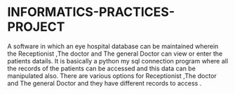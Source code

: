 # INFORMATICS-PRACTICES-PROJECT
A software in which an eye hospital database can be maintained wherein the Receptionist ,The doctor and The general Doctor can view or enter the patients datails.
It is basically a python my sql connection program where all the records of the patients can be accessed and this data can be manipulated also.
There are various options for Receptionist ,The doctor and The general Doctor and they have different records to access .

